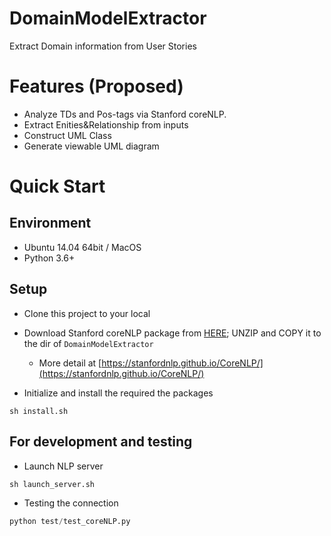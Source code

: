 # DomainModelExtractor

Extract Domain information from User Stories

# Features (Proposed)

- Analyze TDs and Pos-tags via Stanford coreNLP.
- Extract Enities&Relationship from inputs
- Construct UML Class
- Generate viewable UML diagram

# Quick Start

## Environment

- Ubuntu 14.04 64bit / MacOS
- Python 3.6+

## Setup

- Clone this project to your local

- Download Stanford coreNLP package from [HERE](http://nlp.stanford.edu/software/stanford-corenlp-full-2018-10-05.zip); UNZIP and COPY it to the dir of `DomainModelExtractor`
  - More detail at [https://stanfordnlp.github.io/CoreNLP/](https://stanfordnlp.github.io/CoreNLP/)
  
- Initialize and install the required the packages
```shell
sh install.sh
```

## For development and testing

- Launch NLP server
```shell
sh launch_server.sh
```

- Testing the connection
```python
python test/test_coreNLP.py
```



